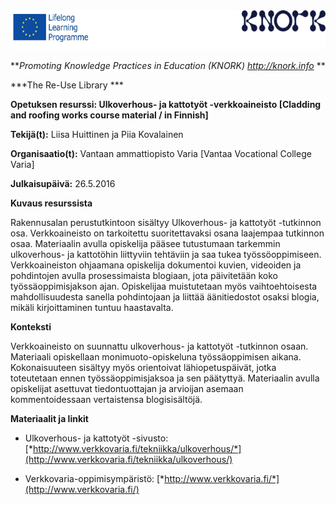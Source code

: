 <img src="img029/media/image01.png" width="601" height="63" />

***Promoting Knowledge Practices in Education (KNORK) http://knork.info* **

***The Re-Use Library ***

**Opetuksen resurssi: Ulkoverhous- ja kattotyöt -verkkoaineisto \[Cladding and roofing works course material / in Finnish\]**

**Tekijä(t):** Liisa Huittinen ja Piia Kovalainen

**Organisaatio(t):** Vantaan ammattiopisto Varia \[Vantaa Vocational College Varia\]

**Julkaisupäivä:** 26.5.2016

**Kuvaus resurssista**

Rakennusalan perustutkintoon sisältyy Ulkoverhous- ja kattotyöt -tutkinnon osa. Verkkoaineisto on tarkoitettu suoritettavaksi osana laajempaa tutkinnon osaa. Materiaalin avulla opiskelija pääsee tutustumaan tarkemmin ulkoverhous- ja kattotöhin liittyviin tehtäviin ja saa tukea työssöoppimiseen. Verkkoaineiston ohjaamana opiskelija dokumentoi kuvien, videoiden ja pohdintojen avulla prosessimaista blogiaan, jota päivitetään koko työssäoppimisjakson ajan. Opiskelijaa muistutetaan myös vaihtoehtoisesta mahdollisuudesta sanella pohdintojaan ja liittää äänitiedostot osaksi blogia, mikäli kirjoittaminen tuntuu haastavalta.

**Konteksti**

Verkkoaineisto on suunnattu ulkoverhous- ja kattotyöt -tutkinnon osaan. Materiaali opiskellaan monimuoto-opiskeluna työssäoppimisen aikana. Kokonaisuuteen sisältyy myös orientoivat lähiopetuspäivät, jotka toteutetaan ennen työssäoppimisjaksoa ja sen päätyttyä. Materiaalin avulla opiskelijat asettuvat tiedontuottajan ja arvioijan asemaan kommentoidessaan vertaistensa blogisisältöjä.

**Materiaalit ja linkit**

-   Ulkoverhous- ja kattotyöt -sivusto: [*http://www.verkkovaria.fi/tekniikka/ulkoverhous/*](http://www.verkkovaria.fi/tekniikka/ulkoverhous/)

-   Verkkovaria-oppimisympäristö: [*http://www.verkkovaria.fi/*](http://www.verkkovaria.fi/)


